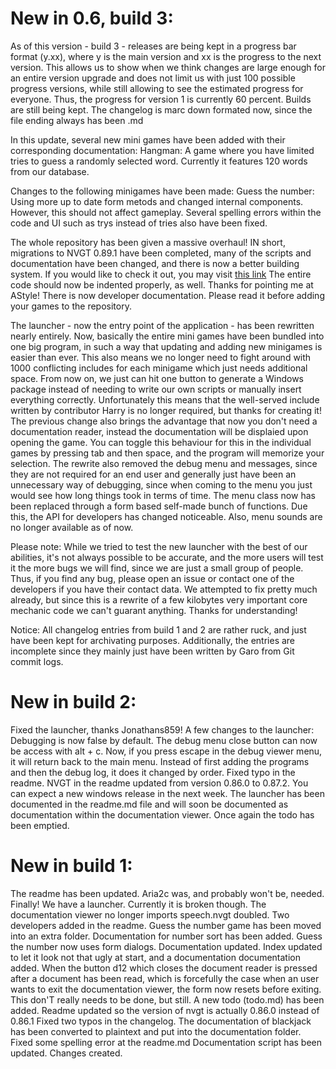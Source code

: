 # New in 0.6, build 3:
As of this version - build 3 - releases are being kept in a progress bar format (y.xx), where y is the main version and xx is the progress to the next version. This allows us to show when we think changes are large enough for an entire version upgrade and does not limit us with just 100 possible progress versions, while still allowing to see the estimated progress for everyone. Thus, the progress for version 1 is currently 60 percent. Builds are still being kept. The changelog is marc down formated now, since the file ending always has been .md

In this update, several new mini games have been added with their corresponding documentation:
Hangman: A game where you have limited tries to guess a randomly selected word. Currently it features 120 words from our database.

Changes to the following minigames have been made:
Guess the number: Using more up to date form metods and changed internal components. However, this should not affect gameplay. Several spelling errors within the code and UI such as trys instead of tries also have been fixed.

The whole repository has been given a massive overhaul! IN short, migrations to NVGT 0.89.1 have been completed, many of the scripts and documentation have been changed, and there is now a better building system. If you would like to check it out, you may visit
[this link](https://github.com/garo-pro/nvgt-minigames/)
The entire code should now be indented properly, as well. Thanks for pointing me at AStyle!
There is now developer documentation. Please read it before adding your games to the repository.

The launcher - now the entry point of the application - has been rewritten nearly entirely. Now, basically the entire mini games have been bundled into one big program, in such a way that updating and adding new minigames is easier than ever. This also means we no longer need to fight around with 1000 conflicting includes for each minigame which just needs additional space. From now on, we just can hit one button to generate a Windows package instead of needing to write our own scripts or manually insert everything correctly. Unfortunately this means that the well-served include written by contributor Harry is no longer required, but thanks for creating it!
The previous change also brings the advantage that now you don't need a documentation reader, instead the documentation will be displaied upon opening the game. You can toggle this behaviour for this in the individual games by pressing tab and then space, and the program will memorize your selection.
The rewrite also removed the debug menu and messages, since they are not required for an end user and generally just have been an unnecessary way of debugging, since when coming to the menu you just would see how long things took in terms of time.
The menu class now has been replaced through a form based self-made bunch of functions. Due this, the API for developers has changed noticeable. Also, menu sounds are no longer available as of now.

Please note: While we tried to test the new launcher with the best of our abilities, it's not always possible to be accurate, and the more users will test it the more bugs we will find, since we are just a small group of people. Thus, if you find any bug, please open an issue or contact one of the developers if you have their contact data. We attempted to fix pretty much already, but since this is a rewrite of a few kilobytes very important core mechanic code we can't guarant anything. Thanks for understanding!

Notice: All changelog entries from build 1 and 2 are rather ruck, and just have been kept for archivating purposes. Additionally, the entries are incomplete since they mainly just have been written by Garo from Git commit logs.

# New in build 2:
Fixed the launcher, thanks Jonathans859!
A few changes to the launcher: Debugging is now false by default. The debug menu close button can now be access with alt + c. Now, if you press escape in the debug viewer menu, it will return back to the main menu. Instead of first adding the programs and then the debug log, it does it changed by order.
Fixed typo in the readme.
NVGT in the readme updated from version 0.86.0 to 0.87.2. You can expect a new windows release in the next week.
The launcher has been documented in the readme.md file and will soon be documented as documentation within the documentation viewer.
Once again the todo has been emptied.

# New in build 1:
The readme has been updated. Aria2c was, and probably won't be, needed.
Finally! We have a launcher. Currently it is broken though.
The documentation viewer no longer imports speech.nvgt doubled.
Two developers added in the readme.
Guess the number game has been moved into an extra folder.
Documentation for number sort has been added.
Guess the number now uses form dialogs.
Documentation updated. Index updated to let it look not that ugly at start, and a documentation documentation added.
When the button d12 which closes the document reader is pressed after a document has been read, which is forcefully the case when an user wants to exit the documentation viewer, the form now resets before exiting. This don'T really needs to be done, but still.
A new todo (todo.md) has been added.
Readme updated so the version of nvgt is actually 0.86.0 instead of 0.86.1
Fixed two typos in the changelog.
The documentation of blackjack has been converted to plaintext and put into the documentation folder.
Fixed some spelling error at the readme.md
Documentation script has been updated.
Changes created.